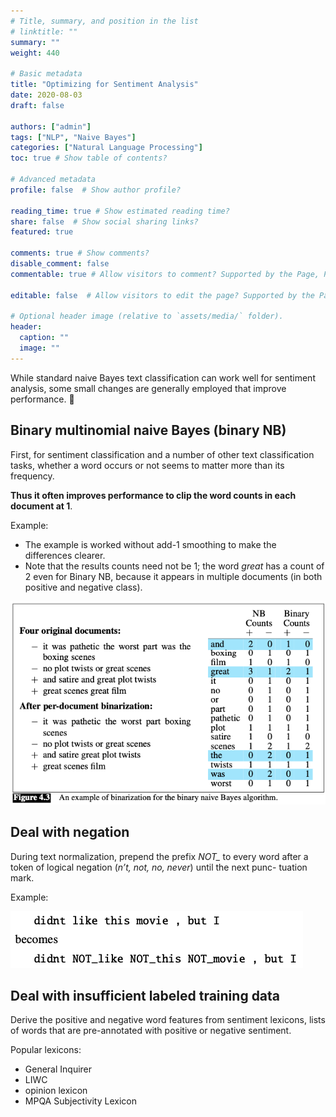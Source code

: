 ```yaml
---
# Title, summary, and position in the list
# linktitle: ""
summary: ""
weight: 440

# Basic metadata
title: "Optimizing for Sentiment Analysis"
date: 2020-08-03
draft: false
 
authors: ["admin"]
tags: ["NLP", "Naive Bayes"]
categories: ["Natural Language Processing"]
toc: true # Show table of contents?

# Advanced metadata
profile: false  # Show author profile?

reading_time: true # Show estimated reading time?
share: false  # Show social sharing links?
featured: true

comments: true # Show comments?
disable_comment: false
commentable: true # Allow visitors to comment? Supported by the Page, Post, and Docs content types.

editable: false  # Allow visitors to edit the page? Supported by the Page, Post, and Docs content types.

# Optional header image (relative to `assets/media/` folder).
header:
  caption: ""
  image: ""
---
```


While standard naive Bayes text classification can work well for sentiment analysis, some small changes are generally employed that improve performance. 💪

## Binary multinomial naive Bayes (binary NB)

First, for sentiment classification and a number of other text classification tasks, whether a word occurs or not seems to matter more than its frequency. 

**Thus it often improves performance to clip the word counts in each document at 1**.

Example:

- The example is worked without add-1 smoothing to make the differences clearer. 
- Note that the results counts need not be 1; the word *great* has a count of 2 even for Binary NB, because it appears in multiple documents (in both positive and negative class).

<img src="https://raw.githubusercontent.com/EckoTan0804/upic-repo/master/uPic/截屏2020-06-14%2012.55.28.png" alt="截屏2020-06-14 12.55.28" style="zoom:80%;" />

## Deal with negation

During text normalization, prepend the prefix *NOT_* to every word after a token of logical negation (*n’t, not, no, never*) until the next punc- tuation mark. 

Example:

![截屏2020-06-14 12.58.03](https://raw.githubusercontent.com/EckoTan0804/upic-repo/master/uPic/截屏2020-06-14%2012.58.03.png)

## Deal with insufficient labeled training data

Derive the positive and negative word features from sentiment lexicons, lists of words that are pre-annotated with positive or negative sentiment.

Popular lexicons:

- General Inquirer
- LIWC
- opinion lexicon
- MPQA Subjectivity Lexicon